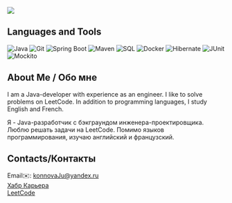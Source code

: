 </p> <img src="https://capsule-render.vercel.app/api?type=waving&color=2496ED&height=150&section=header&text=Hello%20everyone,%20I%27m%20KonneyJ&fontColor=ffffff&animation=fadeIn&fontSize=32&fontAlign=47&fontAlignY=18&desc=Welcome!&descAlign=50&descSize=16&descAlignY=40" />

<p align="center">

## Languages and Tools
![Java](https://img.shields.io/badge/-Java-090909?style=for-the-badge&logo=java&logoColor=47C5FB)
![Git](https://img.shields.io/badge/-Git-090909?style=for-the-badge&logo=git&logoColor=097CDB)
![Spring Boot](https://img.shields.io/badge/Spring%20Boot-090909?style=for-the-badge&logo=spring&logoColor=white)
![Maven](https://img.shields.io/badge/-Maven-090909?style=for-the-badge&logo=apache&logoColor=white)
![SQL](https://img.shields.io/badge/-SQL-090909?style=for-the-badge&logo=mysql&logoColor=097CDB)
![Docker](https://img.shields.io/badge/-Docker-090909?style=for-the-badge&logo=docker&logoColor=2496ED)
![Hibernate](https://img.shields.io/badge/-Hibernate-090909?style=for-the-badge&logo=hibernate&logoColor=white) 
![JUnit](https://img.shields.io/badge/-junit-090909?style=for-the-badge&logo=junit&logoColor=C60000) 
![Mockito](https://img.shields.io/badge/-mockito-090909?style=for-the-badge&logo=mockito&logoColor=90fd87)

## About Me / Обо мне
I am a Java-developer with experience as an engineer. I like to solve problems on LeetCode. In addition to programming languages, I study English and French.

Я - Java-разработчик с бэкграундом инженера-проектировщика. Люблю решать задачи на LeetCode. Помимо языков программирования, изучаю английский и французский.  

## Contacts/Контакты
Email✉️: konnovaJu@yandex.ru  
[Хабр Карьера](https://career.habr.com/konneyj)   
[LeetCode](https://leetcode.com/u/KonneyJ/)

